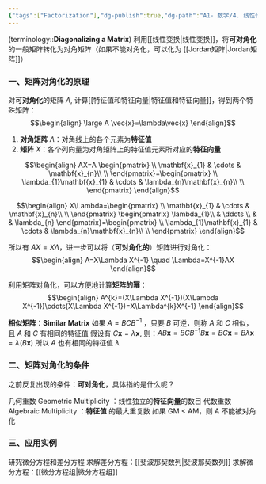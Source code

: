 ```yaml
---
{"tags":["Factorization"],"dg-publish":true,"dg-path":"A1- 数学/4. 线性代数/矩阵对角化.md","permalink":"/A1- 数学/4. 线性代数/矩阵对角化/","dgPassFrontmatter":true,"noteIcon":"","created":"2024-08-09T16:14:48.197+08:00","updated":"2025-06-29T16:02:23.934+08:00"}
---
```



(terminology::**Diagonalizing a Matrix**)
利用[[线性变换\|线性变换]]，将**可对角化**的一般矩阵转化为对角矩阵（如果不能对角化，可以化为 [[Jordan矩阵\|Jordan矩阵]]）

### 一、矩阵对角化的原理
对**可对角化**的矩阵 $A$, 计算[[特征值和特征向量\|特征值和特征向量]]，得到两个特殊矩阵：
$$\begin{align}
\large A \vec{x}=\lambda\vec{x}
\end{align}$$

1. **对角矩阵** $\Lambda$：对角线上的各个元素为**特征值**
2. **矩阵** $X$：各个列向量为对角矩阵上的特征值元素所对应的**特征向量**

$$\begin{align}
AX=A \begin{pmatrix}
\\ \mathbf{x}_{1} & \cdots & \mathbf{x}_{n}\\ \\
\end{pmatrix}=\begin{pmatrix}
\\ \lambda_{1}\mathbf{x}_{1}  & \cdots & \lambda_{n}\mathbf{x}_{n}\\ \\
\end{pmatrix}
\end{align}$$

$$\begin{align}
X\Lambda=\begin{pmatrix}
\\ \mathbf{x}_{1} & \cdots & \mathbf{x}_{n}\\ \\
\end{pmatrix} \begin{pmatrix}
\lambda_{1}\\ & \ddots \\ &  & \lambda_{n}
\end{pmatrix}=\begin{pmatrix}
\\ \lambda_{1}\mathbf{x}_{1}  & \cdots & \lambda_{n}\mathbf{x}_{n}\\ \\
\end{pmatrix}
\end{align}$$


所以有 $AX=X\Lambda$，进一步可以将（**可对角化的**）矩阵进行对角化：
$$\begin{align}
 A=X\Lambda X^{-1} \quad  \Lambda=X^{-1}AX
\end{align}$$

利用矩阵对角化，可以方便地计算**矩阵的幂**：
$$\begin{align}
A^{k}=(X\Lambda X^{-1})(X\Lambda X^{-1})\cdots(X\Lambda X^{-1})=X\Lambda^{k}X^{-1}
\end{align}$$

**相似矩阵**：**Similar Matrix** 
如果 $A=BCB^{-1}$  ，只要 $B$ 可逆，则称 $A$ 和 $C$ 相似，且 $A$ 和 $C$ 有相同的特征值
假设有 $C\mathbf{x}=\lambda \mathbf{x}$, 则：$AB\mathbf{x}=BCB^{-1}B\mathbf{x}=BC\mathbf{x}= B\lambda \mathbf{x} =\lambda(B\mathbf{x})$
所以 $A$ 也有相同的特征值 $\lambda$

### 二、矩阵对角化的条件
之前反复出现的条件：**可对角化**，具体指的是什么呢？

几何重数 Geometric Multiplicity ：线性独立的**特征向量**的数目
代数重数 Algebraic Multiplicity  ：**特征值** 的最大重复数
如果 GM < AM，则 A 不能被对角化

### 三、应用实例
研究微分方程和差分方程
求解差分方程：[[斐波那契数列\|斐波那契数列]]
求解微分方程：[[微分方程组\|微分方程组]]

